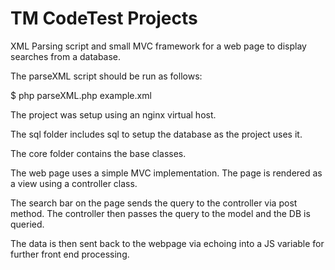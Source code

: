 # TM CodeTest Projects

XML Parsing script and small MVC framework for a web page to display searches from a database.

The parseXML script should be run as follows:

$ php parseXML.php example.xml

The project was setup using an nginx virtual host.

The sql folder includes sql to setup the database as the project uses it.

The core folder contains the base classes.

The web page uses a simple MVC implementation. The page is rendered as a view using a controller class.

The search bar on the page sends the query to the controller via post method.
The controller then passes the query to the model and the DB is queried.

The data is then sent back to the webpage via echoing into a JS variable for further front end processing.

